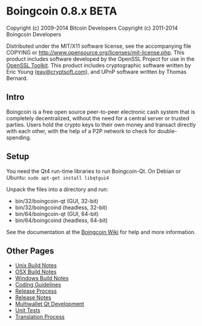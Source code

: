 Boingcoin 0.8.x BETA
====================

Copyright (c) 2009-2014 Bitcoin Developers
Copyright (c) 2011-2014 Boingcoin Developers

Distributed under the MIT/X11 software license, see the accompanying
file COPYING or http://www.opensource.org/licenses/mit-license.php.
This product includes software developed by the OpenSSL Project for use in the [OpenSSL Toolkit](http://www.openssl.org/). This product includes
cryptographic software written by Eric Young ([eay@cryptsoft.com](mailto:eay@cryptsoft.com)), and UPnP software written by Thomas Bernard.


Intro
---------------------
Boingcoin is a free open source peer-to-peer electronic cash system that is
completely decentralized, without the need for a central server or trusted
parties.  Users hold the crypto keys to their own money and transact directly
with each other, with the help of a P2P network to check for double-spending.


Setup
---------------------
You need the Qt4 run-time libraries to run Boingcoin-Qt. On Debian or Ubuntu:
	`sudo apt-get install libqtgui4`

Unpack the files into a directory and run:

- bin/32/boingcoin-qt (GUI, 32-bit)
- bin/32/boingcoind (headless, 32-bit)
- bin/64/boingcoin-qt (GUI, 64-bit)
- bin/64/boingcoind (headless, 64-bit)

See the documentation at the [Boingcoin Wiki](http://boingcoin.info)
for help and more information.


Other Pages
---------------------
- [Unix Build Notes](build-unix.md)
- [OSX Build Notes](build-osx.md)
- [Windows Build Notes](build-msw.md)
- [Coding Guidelines](coding.md)
- [Release Process](release-process.md)
- [Release Notes](release-notes.md)
- [Multiwallet Qt Development](multiwallet-qt.md)
- [Unit Tests](unit-tests.md)
- [Translation Process](translation_process.md)
